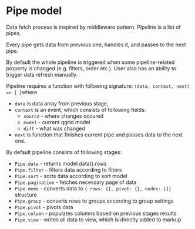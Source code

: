 # Pipe model

Data fetch process is inspired by middleware pattern. 
Pipeline is a list of pipes. 

Every pipe gets data from previous one, handles it, and passes to the next pipe.

By default the whole pipeline is triggered when some pipeline-related property is changed (e.g. filters, order etc.).
User also has an ability to trigger data refresh manually.

Pipeline requires a function with following signature: `(data, context, next) => { }`where 
* `data` is data array from previous stage, 
* `context` is an event, which consists of following fields:
    * `source` - where changes occured
    * `model` - current qgrid model
    * `diff` - what was changed
* `next` is function that finishes current pipe and passes data to the next one.

By default pipeline consists of following stages:
* `Pipe.data` - returns model.data().rows
* `Pipe.filter` - filters data according to filters
* `Pipe.sort` - sorts data according to sort model
* `Pipe.pagination` - fetches necessary page of data
* `Pipe.memo` - converts data to `{ rows: [], pivot: {}, nodes: []}` structure
* `Pipe.group` - converts rows to groups according to group settings
* `Pipe.pivot` - pivots data 
* `Pipe.column` - populates columns based on previous stages results 
* `Pipe.view` - writes all data to view, which is directly added to markup

